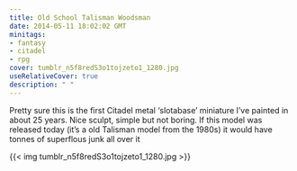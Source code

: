 ```yaml
---
title: Old School Talisman Woodsman
date: 2014-05-11 18:02:02 GMT
minitags: 
- fantasy
- citadel
- rpg
cover: tumblr_n5f8redS3o1tojzeto1_1280.jpg
useRelativeCover: true
description: " " 
---
```


Pretty sure this is the first Citadel metal ‘slotabase’ miniature I’ve painted in about 25 years. Nice sculpt, simple but not boring. If this model was released today (it’s a old Talisman model from the 1980s) it would have tonnes of superflous junk all over it

{{< img tumblr_n5f8redS3o1tojzeto1_1280.jpg >}} 
